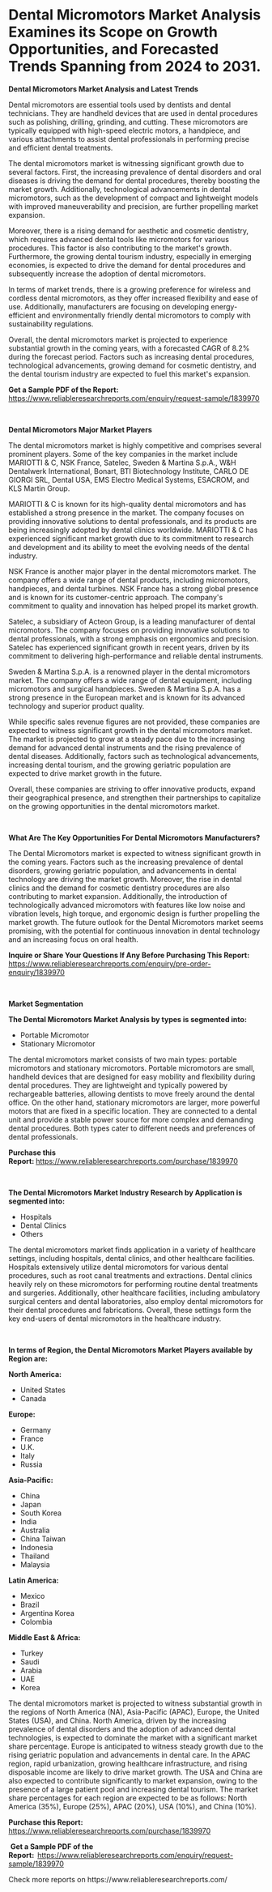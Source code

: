 <p><h1>Dental Micromotors Market Analysis Examines its Scope on Growth Opportunities, and Forecasted Trends Spanning from 2024 to 2031.</h1></p><p><strong>Dental Micromotors Market Analysis and Latest Trends</strong></p>
<p><p>Dental micromotors are essential tools used by dentists and dental technicians. They are handheld devices that are used in dental procedures such as polishing, drilling, grinding, and cutting. These micromotors are typically equipped with high-speed electric motors, a handpiece, and various attachments to assist dental professionals in performing precise and efficient dental treatments.</p><p>The dental micromotors market is witnessing significant growth due to several factors. First, the increasing prevalence of dental disorders and oral diseases is driving the demand for dental procedures, thereby boosting the market growth. Additionally, technological advancements in dental micromotors, such as the development of compact and lightweight models with improved maneuverability and precision, are further propelling market expansion.</p><p>Moreover, there is a rising demand for aesthetic and cosmetic dentistry, which requires advanced dental tools like micromotors for various procedures. This factor is also contributing to the market's growth. Furthermore, the growing dental tourism industry, especially in emerging economies, is expected to drive the demand for dental procedures and subsequently increase the adoption of dental micromotors.</p><p>In terms of market trends, there is a growing preference for wireless and cordless dental micromotors, as they offer increased flexibility and ease of use. Additionally, manufacturers are focusing on developing energy-efficient and environmentally friendly dental micromotors to comply with sustainability regulations.</p><p>Overall, the dental micromotors market is projected to experience substantial growth in the coming years, with a forecasted CAGR of 8.2% during the forecast period. Factors such as increasing dental procedures, technological advancements, growing demand for cosmetic dentistry, and the dental tourism industry are expected to fuel this market's expansion.</p></p>
<p><strong>Get a Sample PDF of the Report:&nbsp;</strong> <a href="https://www.reliableresearchreports.com/enquiry/request-sample/1839970">https://www.reliableresearchreports.com/enquiry/request-sample/1839970</a></p>
<p>&nbsp;</p>
<p><strong>Dental Micromotors Major Market Players</strong></p>
<p><p>The dental micromotors market is highly competitive and comprises several prominent players. Some of the key companies in the market include MARIOTTI & C, NSK France, Satelec, Sweden & Martina S.p.A., W&H Dentalwerk International, Bonart, BTI Biotechnology Institute, CARLO DE GIORGI SRL, Dental USA, EMS Electro Medical Systems, ESACROM, and KLS Martin Group.</p><p>MARIOTTI & C is known for its high-quality dental micromotors and has established a strong presence in the market. The company focuses on providing innovative solutions to dental professionals, and its products are being increasingly adopted by dental clinics worldwide. MARIOTTI & C has experienced significant market growth due to its commitment to research and development and its ability to meet the evolving needs of the dental industry.</p><p>NSK France is another major player in the dental micromotors market. The company offers a wide range of dental products, including micromotors, handpieces, and dental turbines. NSK France has a strong global presence and is known for its customer-centric approach. The company's commitment to quality and innovation has helped propel its market growth.</p><p>Satelec, a subsidiary of Acteon Group, is a leading manufacturer of dental micromotors. The company focuses on providing innovative solutions to dental professionals, with a strong emphasis on ergonomics and precision. Satelec has experienced significant growth in recent years, driven by its commitment to delivering high-performance and reliable dental instruments.</p><p>Sweden & Martina S.p.A. is a renowned player in the dental micromotors market. The company offers a wide range of dental equipment, including micromotors and surgical handpieces. Sweden & Martina S.p.A. has a strong presence in the European market and is known for its advanced technology and superior product quality.</p><p>While specific sales revenue figures are not provided, these companies are expected to witness significant growth in the dental micromotors market. The market is projected to grow at a steady pace due to the increasing demand for advanced dental instruments and the rising prevalence of dental diseases. Additionally, factors such as technological advancements, increasing dental tourism, and the growing geriatric population are expected to drive market growth in the future.</p><p>Overall, these companies are striving to offer innovative products, expand their geographical presence, and strengthen their partnerships to capitalize on the growing opportunities in the dental micromotors market.</p></p>
<p>&nbsp;</p>
<p><strong>What Are The Key Opportunities For Dental Micromotors Manufacturers?</strong></p>
<p><p>The Dental Micromotors market is expected to witness significant growth in the coming years. Factors such as the increasing prevalence of dental disorders, growing geriatric population, and advancements in dental technology are driving the market growth. Moreover, the rise in dental clinics and the demand for cosmetic dentistry procedures are also contributing to market expansion. Additionally, the introduction of technologically advanced micromotors with features like low noise and vibration levels, high torque, and ergonomic design is further propelling the market growth. The future outlook for the Dental Micromotors market seems promising, with the potential for continuous innovation in dental technology and an increasing focus on oral health.</p></p>
<p><strong>Inquire or Share Your Questions If Any Before Purchasing This Report:</strong> <a href="https://www.reliableresearchreports.com/enquiry/pre-order-enquiry/1839970">https://www.reliableresearchreports.com/enquiry/pre-order-enquiry/1839970</a></p>
<p>&nbsp;</p>
<p><strong>Market Segmentation</strong></p>
<p><strong>The Dental Micromotors Market Analysis by types is segmented into:</strong></p>
<p><ul><li>Portable Micromotor</li><li>Stationary Micromotor</li></ul></p>
<p><p>The dental micromotors market consists of two main types: portable micromotors and stationary micromotors. Portable micromotors are small, handheld devices that are designed for easy mobility and flexibility during dental procedures. They are lightweight and typically powered by rechargeable batteries, allowing dentists to move freely around the dental office. On the other hand, stationary micromotors are larger, more powerful motors that are fixed in a specific location. They are connected to a dental unit and provide a stable power source for more complex and demanding dental procedures. Both types cater to different needs and preferences of dental professionals.</p></p>
<p><strong>Purchase this Report:&nbsp;</strong><a href="https://www.reliableresearchreports.com/purchase/1839970">https://www.reliableresearchreports.com/purchase/1839970</a></p>
<p>&nbsp;</p>
<p><strong>The Dental Micromotors Market Industry Research by Application is segmented into:</strong></p>
<p><ul><li>Hospitals</li><li>Dental Clinics</li><li>Others</li></ul></p>
<p><p>The dental micromotors market finds application in a variety of healthcare settings, including hospitals, dental clinics, and other healthcare facilities. Hospitals extensively utilize dental micromotors for various dental procedures, such as root canal treatments and extractions. Dental clinics heavily rely on these micromotors for performing routine dental treatments and surgeries. Additionally, other healthcare facilities, including ambulatory surgical centers and dental laboratories, also employ dental micromotors for their dental procedures and fabrications. Overall, these settings form the key end-users of dental micromotors in the healthcare industry.</p></p>
<p>&nbsp;</p>
<p><strong>In terms of Region, the Dental Micromotors Market Players available by Region are:</strong></p>
<p>
    <p> <strong> North America: </strong>
        <ul>
            <li>United States</li>
            <li>Canada</li>
        </ul>
        </p> 
    <p> <strong> Europe: </strong>
        <ul>
            <li>Germany</li>
            <li>France</li>
            <li>U.K.</li>
            <li>Italy</li>
            <li>Russia</li>
        </ul>
        </p> 
    <p> <strong> Asia-Pacific: </strong>
        <ul>
            <li>China</li>
            <li>Japan</li>
            <li>South Korea</li>
            <li>India</li>
            <li>Australia</li>
            <li>China Taiwan</li>
            <li>Indonesia</li>
            <li>Thailand</li>
            <li>Malaysia</li>
        </ul>
        </p> 
    <p> <strong> Latin America: </strong>
        <ul>
            <li>Mexico</li>
            <li>Brazil</li>
            <li>Argentina Korea</li>
            <li>Colombia</li>
        </ul>
        </p> 
    <p> <strong> Middle East & Africa: </strong>
        <ul>
            <li>Turkey</li>
            <li>Saudi</li>
            <li>Arabia</li>
            <li>UAE</li>
            <li>Korea</li>
        </ul>
    </p>
    </p>
<p><p>The dental micromotors market is projected to witness substantial growth in the regions of North America (NA), Asia-Pacific (APAC), Europe, the United States (USA), and China. North America, driven by the increasing prevalence of dental disorders and the adoption of advanced dental technologies, is expected to dominate the market with a significant market share percentage. Europe is anticipated to witness steady growth due to the rising geriatric population and advancements in dental care. In the APAC region, rapid urbanization, growing healthcare infrastructure, and rising disposable income are likely to drive market growth. The USA and China are also expected to contribute significantly to market expansion, owing to the presence of a large patient pool and increasing dental tourism. The market share percentages for each region are expected to be as follows: North America (35%), Europe (25%), APAC (20%), USA (10%), and China (10%).</p></p>
<p><strong>Purchase this Report: </strong><a href="https://www.reliableresearchreports.com/purchase/1839970">https://www.reliableresearchreports.com/purchase/1839970</a></p>
<p>&nbsp;<strong>Get a Sample PDF of the Report:&nbsp;&nbsp;</strong><a href="https://www.reliableresearchreports.com/enquiry/request-sample/1839970">https://www.reliableresearchreports.com/enquiry/request-sample/1839970</a></p>
<p><strong></strong></p>
<p>Check more reports on https://www.reliableresearchreports.com/</p>